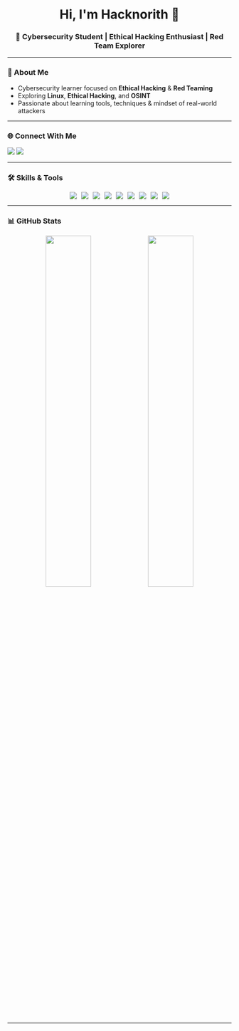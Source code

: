<h1 align="center">Hi, I'm Hacknorith 👋</h1>
<h3 align="center">🔐 Cybersecurity Student | Ethical Hacking Enthusiast | Red Team Explorer</h3>

---

### 🧠 About Me
- Cybersecurity learner focused on **Ethical Hacking** & **Red Teaming**
- Exploring **Linux**, **Ethical Hacking**, and **OSINT**
- Passionate about learning tools, techniques & mindset of real-world attackers

---

### 🌐 Connect With Me
<p align="left">
  <a href="mailto:itshacknorith@gmail.com"><img src="https://img.shields.io/badge/Gmail-D14836?style=for-the-badge&logo=gmail&logoColor=white"/></a>
  <a href="https://www.linkedin.com/in/mahnoor-fatima-946258334/"><img src="https://img.shields.io/badge/LinkedIn-0A66C2?style=for-the-badge&logo=linkedin&logoColor=white"/></a>
</p>

---

### 🛠️ Skills & Tools
<div align="center">
  <p align="center" style="display: flex; flex-wrap: wrap; justify-content: center; gap: 10px;">
    <img src="https://img.shields.io/badge/C++-00599C?style=for-the-badge&logo=c%2B%2B&logoColor=white"/>
    <img src="https://img.shields.io/badge/Python-3776AB?style=for-the-badge&logo=python&logoColor=white"/>
    <img src="https://img.shields.io/badge/Kali_Linux-557C94?style=for-the-badge&logo=kalilinux&logoColor=white"/>
    <img src="https://img.shields.io/badge/Wireshark-1679A7?style=for-the-badge&logo=wireshark&logoColor=white"/>
    <img src="https://img.shields.io/badge/Burp_Suite-ff5722?style=for-the-badge&logo=burp-suite&logoColor=white"/>
    <img src="https://img.shields.io/badge/Nmap-214478?style=for-the-badge&logo=nmap&logoColor=white"/>
    <img src="https://img.shields.io/badge/Java-007396?style=for-the-badge&logo=java&logoColor=white"/>
    <img src="https://img.shields.io/badge/Figma-F24E1E?style=for-the-badge&logo=figma&logoColor=white"/>
    <img src="https://img.shields.io/badge/Canva-00C4CC?style=for-the-badge&logo=canva&logoColor=white"/>
  </p>
</div>


---

### 📊 GitHub Stats
<p align="center">
  <img src="https://github-readme-stats.vercel.app/api?username=Hacknorith&show_icons=true&theme=tokyonight" width="45%"/>
  <img src="https://github-readme-stats.vercel.app/api/top-langs/?username=Hacknorith&layout=compact&theme=tokyonight" width="45%"/>
</p>

---

